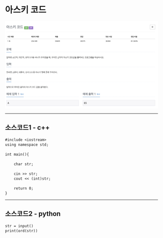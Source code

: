 # 아스키 코드

![백준_11654.png](./img/백준_11654.png)

---

## 소스코드1 - c++

~~~
#include <iostream>
using namespace std;

int main(){

    char str;

    cin >> str;
    cout << (int)str;

    return 0;
}
~~~

---

## 소스코드2 - python

~~~
str = input()
print(ord(str))
~~~